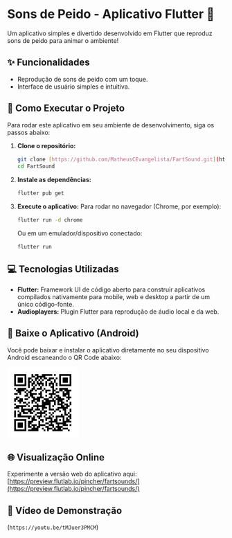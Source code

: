 # Sons de Peido - Aplicativo Flutter 💨

Um aplicativo simples e divertido desenvolvido em Flutter que reproduz sons de peido para animar o ambiente!

## ✨ Funcionalidades

* Reprodução de sons de peido com um toque.
* Interface de usuário simples e intuitiva.

## 🚀 Como Executar o Projeto

Para rodar este aplicativo em seu ambiente de desenvolvimento, siga os passos abaixo:

1.  **Clone o repositório:**
    ```bash
    git clone [https://github.com/MatheusCEvangelista/FartSound.git](https://github.com/MatheusCEvangelista/FartSound.git)
    cd FartSound
    ```

2.  **Instale as dependências:**
    ```bash
    flutter pub get
    ```

3.  **Execute o aplicativo:**
    Para rodar no navegador (Chrome, por exemplo):
    ```bash
    flutter run -d chrome
    ```
    Ou em um emulador/dispositivo conectado:
    ```bash
    flutter run
    ```

## 💻 Tecnologias Utilizadas

* **Flutter:** Framework UI de código aberto para construir aplicativos compilados nativamente para mobile, web e desktop a partir de um único código-fonte.
* **Audioplayers:** Plugin Flutter para reprodução de áudio local e da web.

## 📱 Baixe o Aplicativo (Android)

Você pode baixar e instalar o aplicativo diretamente no seu dispositivo Android escaneando o QR Code abaixo:

![QrCode para Download](https://raw.githubusercontent.com/MatheusCEvangelista/FartSound/master/download%20(1).png)

## 🌐 Visualização Online

Experimente a versão web do aplicativo aqui:
[https://preview.flutlab.io/pincher/fartsounds/](https://preview.flutlab.io/pincher/fartsounds/)

## 🎥 Vídeo de Demonstração

 (`https://youtu.be/tMJuer3PMCM`) 
